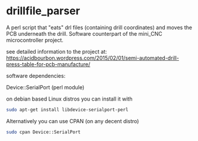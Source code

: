 # drillfile_parser
A perl script that "eats" drl files (containing drill coordinates) and moves the PCB underneath the drill. Software counterpart of the mini_CNC microcontroller project.

see detailed information to the project at:
https://acidbourbon.wordpress.com/2015/02/01/semi-automated-drill-press-table-for-pcb-manufacture/

software dependencies:

Device::SerialPort (perl module)

on debian based Linux distros you can install it with

````bash
sudo apt-get install libdevice-serialport-perl
````

Alternatively you can use CPAN (on any decent distro)

````bash
sudo cpan Device::SerialPort
````

